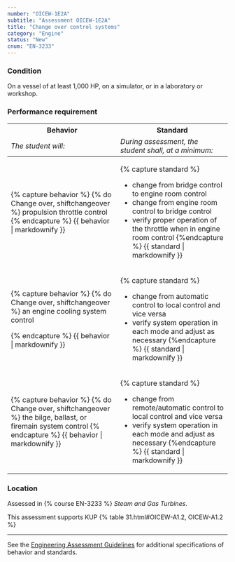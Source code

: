 ```yaml
---
number: "OICEW-1E2A"
subtitle: "Assessment OICEW-1E2A"
title: "Change over control systems"
category: "Engine"
status: "New"
cnum: "EN-3233"
---
```

### Condition

On a vessel of at least 1,000 HP, on a simulator, or in a laboratory or workshop.

### Performance requirement 

<table width='100%' class='Guidelines'>
 <thead>
 <tr>
     <th class='thirty'>Behavior</th>
     <th class='seventy'>Standard</th>
 </tr>
 <tr>
     <td><em>The student will:</em></td>
     <td><em>During assessment, the student shall, at a minimum:</em></td>
 </tr>
 </thead>
 <tbody>
 

<tr><td>

{% capture behavior %}
{% do Change over, shiftchangeover %} propulsion throttle control
{% endcapture %}
{{ behavior | markdownify }}

</td><td>

{% capture standard %}
* change from bridge control to engine room control
* change from engine room control to bridge control
* verify proper operation of the throttle when in engine room control
{%endcapture %}
{{ standard | markdownify }}

</td></tr>



<tr><td>

{% capture behavior %}
{% do Change over, shiftchangeover %} an engine cooling system control


{% endcapture %}
{{ behavior | markdownify }}

</td><td>

{% capture standard %}
* change from automatic control to local control and vice versa
* verify system operation in each mode and adjust as necessary
{%endcapture %}
{{ standard | markdownify }}

</td></tr>



<tr><td>

{% capture behavior %}
{% do Change over, shiftchangeover %} the bilge, ballast, or firemain system control
{% endcapture %}
{{ behavior | markdownify }}

</td><td>

{% capture standard %}
* change from remote/automatic control to local control and vice versa
* verify system operation in each mode and adjust as necessary
{%endcapture %}
{{ standard | markdownify }}

</td></tr>



 </tbody>
 </table>

### Location

Assessed in  {% course  EN-3233 %}  *Steam and Gas Turbines*.

This assessment supports KUP {% table 31.html#OICEW-A1.2, OICEW-A1.2 %}

***



See the [Engineering Assessment Guidelines](guidelines) for additional specifications of behavior and standards.
